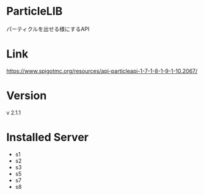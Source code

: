 # ParticleLIB
パーティクルを出せる様にするAPI

# Link
https://www.spigotmc.org/resources/api-particleapi-1-7-1-8-1-9-1-10.2067/

# Version
v 2.1.1

# Installed Server
- s1
- s2
- s3
- s5
- s7
- s8
